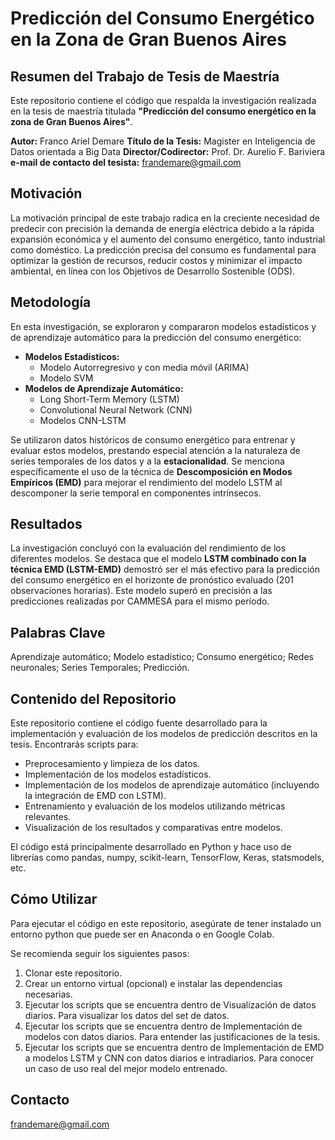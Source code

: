 # Predicción del Consumo Energético en la Zona de Gran Buenos Aires

## Resumen del Trabajo de Tesis de Maestría

Este repositorio contiene el código que respalda la investigación realizada en la tesis de maestría titulada **"Predicción del consumo energético en la zona de Gran Buenos Aires"**.

**Autor:** Franco Ariel Demare
**Título de la Tesis:** Magister en Inteligencia de Datos orientada a Big Data
**Director/Codirector:** Prof. Dr. Aurelio F. Bariviera
**e-mail de contacto del tesista:** frandemare@gmail.com

## Motivación

La motivación principal de este trabajo radica en la creciente necesidad de predecir con precisión la demanda de energía eléctrica debido a la rápida expansión económica y el aumento del consumo energético, tanto industrial como doméstico. La predicción precisa del consumo es fundamental para optimizar la gestión de recursos, reducir costos y minimizar el impacto ambiental, en línea con los Objetivos de Desarrollo Sostenible (ODS).

## Metodología

En esta investigación, se exploraron y compararon modelos estadísticos y de aprendizaje automático para la predicción del consumo energético:

* **Modelos Estadísticos:**
    * Modelo Autorregresivo y con media móvil (ARIMA)
    * Modelo SVM
* **Modelos de Aprendizaje Automático:**
    * Long Short-Term Memory (LSTM)
    * Convolutional Neural Network (CNN)
    * Modelos CNN-LSTM


Se utilizaron datos históricos de consumo energético para entrenar y evaluar estos modelos, prestando especial atención a la naturaleza de series temporales de los datos y a la **estacionalidad**. Se menciona específicamente el uso de la técnica de **Descomposición en Modos Empíricos (EMD)** para mejorar el rendimiento del modelo LSTM al descomponer la serie temporal en componentes intrínsecos.

## Resultados

La investigación concluyó con la evaluación del rendimiento de los diferentes modelos. Se destaca que el modelo **LSTM combinado con la técnica EMD (LSTM-EMD)** demostró ser el más efectivo para la predicción del consumo energético en el horizonte de pronóstico evaluado (201 observaciones horarias). Este modelo superó en precisión a las predicciones realizadas por CAMMESA para el mismo período.

## Palabras Clave

Aprendizaje automático; Modelo estadístico; Consumo energético; Redes neuronales; Series Temporales; Predicción.

## Contenido del Repositorio

Este repositorio contiene el código fuente desarrollado para la implementación y evaluación de los modelos de predicción descritos en la tesis. Encontrarás scripts para:

* Preprocesamiento y limpieza de los datos.
* Implementación de los modelos estadísticos.
* Implementación de los modelos de aprendizaje automático (incluyendo la integración de EMD con LSTM).
* Entrenamiento y evaluación de los modelos utilizando métricas relevantes.
* Visualización de los resultados y comparativas entre modelos.

El código está principalmente desarrollado en Python y hace uso de librerías como pandas, numpy, scikit-learn, TensorFlow, Keras, statsmodels, etc.

## Cómo Utilizar

Para ejecutar el código en este repositorio, asegúrate de tener instalado un entorno python que puede ser en Anaconda o en Google Colab.

Se recomienda seguir los siguientes pasos:

1.  Clonar este repositorio.
2.  Crear un entorno virtual (opcional) e instalar las dependencias necesarias.
3.  Ejecutar los scripts que se encuentra dentro de Visualización de datos diarios. Para visualizar los datos del set de datos.
4.  Ejecutar los scripts que se encuentra dentro de Implementación de modelos con datos diarios. Para entender las justificaciones de la tesis.
5.  Ejecutar los scripts que se encuentra dentro de Implementación de EMD a modelos LSTM y CNN con datos diarios e intradiarios. Para conocer un caso de uso real del mejor modelo entrenado.

## Contacto

frandemare@gmail.com
